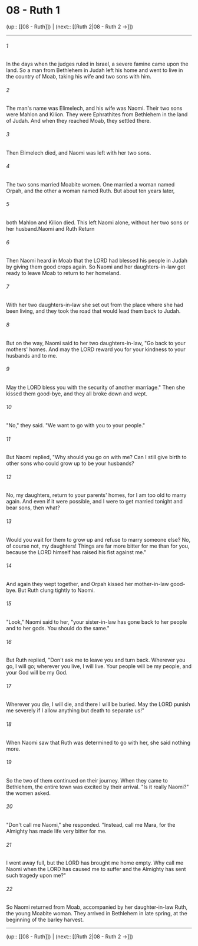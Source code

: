 # 08 - Ruth 1

(up:: [[08 - Ruth]]) | (next:: [[Ruth 2|08 - Ruth 2 →]])

***


###### 1 
In the days when the judges ruled in Israel, a severe famine came upon the land. So a man from Bethlehem in Judah left his home and went to live in the country of Moab, taking his wife and two sons with him. 

###### 2 
The man's name was Elimelech, and his wife was Naomi. Their two sons were Mahlon and Kilion. They were Ephrathites from Bethlehem in the land of Judah. And when they reached Moab, they settled there. 

###### 3 
Then Elimelech died, and Naomi was left with her two sons. 

###### 4 
The two sons married Moabite women. One married a woman named Orpah, and the other a woman named Ruth. But about ten years later, 

###### 5 
both Mahlon and Kilion died. This left Naomi alone, without her two sons or her husband.Naomi and Ruth Return 

###### 6 
Then Naomi heard in Moab that the LORD had blessed his people in Judah by giving them good crops again. So Naomi and her daughters-in-law got ready to leave Moab to return to her homeland. 

###### 7 
With her two daughters-in-law she set out from the place where she had been living, and they took the road that would lead them back to Judah. 

###### 8 
But on the way, Naomi said to her two daughters-in-law, "Go back to your mothers' homes. And may the LORD reward you for your kindness to your husbands and to me. 

###### 9 
May the LORD bless you with the security of another marriage." Then she kissed them good-bye, and they all broke down and wept. 

###### 10 
"No," they said. "We want to go with you to your people." 

###### 11 
But Naomi replied, "Why should you go on with me? Can I still give birth to other sons who could grow up to be your husbands? 

###### 12 
No, my daughters, return to your parents' homes, for I am too old to marry again. And even if it were possible, and I were to get married tonight and bear sons, then what? 

###### 13 
Would you wait for them to grow up and refuse to marry someone else? No, of course not, my daughters! Things are far more bitter for me than for you, because the LORD himself has raised his fist against me." 

###### 14 
And again they wept together, and Orpah kissed her mother-in-law good-bye. But Ruth clung tightly to Naomi. 

###### 15 
"Look," Naomi said to her, "your sister-in-law has gone back to her people and to her gods. You should do the same." 

###### 16 
But Ruth replied, "Don't ask me to leave you and turn back. Wherever you go, I will go; wherever you live, I will live. Your people will be my people, and your God will be my God. 

###### 17 
Wherever you die, I will die, and there I will be buried. May the LORD punish me severely if I allow anything but death to separate us!" 

###### 18 
When Naomi saw that Ruth was determined to go with her, she said nothing more. 

###### 19 
So the two of them continued on their journey. When they came to Bethlehem, the entire town was excited by their arrival. "Is it really Naomi?" the women asked. 

###### 20 
"Don't call me Naomi," she responded. "Instead, call me Mara, for the Almighty has made life very bitter for me. 

###### 21 
I went away full, but the LORD has brought me home empty. Why call me Naomi when the LORD has caused me to suffer and the Almighty has sent such tragedy upon me?" 

###### 22 
So Naomi returned from Moab, accompanied by her daughter-in-law Ruth, the young Moabite woman. They arrived in Bethlehem in late spring, at the beginning of the barley harvest.

***

(up:: [[08 - Ruth]]) | (next:: [[Ruth 2|08 - Ruth 2 →]])
